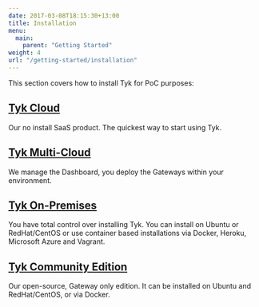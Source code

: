 ```yaml
--- 
date: 2017-03-08T18:15:30+13:00
title: Installation
menu:
  main:
    parent: "Getting Started"
weight: 4
url: "/getting-started/installation"
---
```



This section covers how to install Tyk for PoC purposes:

## [Tyk Cloud](/docs/tyk-cloud/getting-started/)

Our no install SaaS product. The quickest way to start using Tyk.

## [Tyk Multi-Cloud](/docs/getting-started/installation/with-tyk-multi-cloud/)

We manage the Dashboard, you deploy the Gateways within your environment.

## [Tyk On-Premises](/docs/getting-started/installation/with-tyk-on-premises/)

You have total control over installing Tyk. You can install on Ubuntu or RedHat/CentOS or use container based installations via Docker, Heroku, Microsoft Azure and Vagrant.

## [Tyk Community Edition](/docs/getting-started/installation/with-tyk-community-edition/)

Our open-source, Gateway only edition. It can be installed on Ubuntu and RedHat/CentOS, or via Docker.


